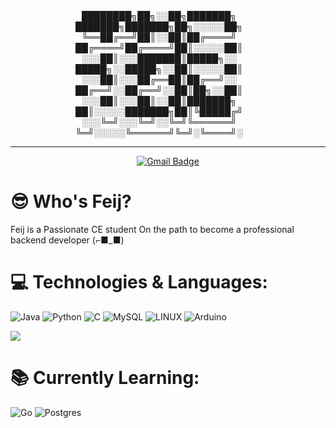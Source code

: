 <div align="center">
████████╗██╗░░██╗███████╗  ███████╗███████╗██╗░░░░░██╗  
╚══██╔══╝██║░░██║██╔════╝  ██╔════╝██╔════╝██║░░░░░██║  
░░░██║░░░███████║█████╗░░  █████╗░░█████╗░░██║░░░░░██║  
░░░██║░░░██╔══██║██╔══╝░░  ██╔══╝░░██╔══╝░░██║██╗░░██║  
░░░██║░░░██║░░██║███████╗  ██║░░░░░███████╗██║╚█████╔╝  
░░░╚═╝░░░╚═╝░░╚═╝╚══════╝  ╚═╝░░░░░╚══════╝╚═╝░╚════╝░  
<hr />
</div>
<div id="badges" align="center">
  <a href="mailto:abolfazl.moradi.feijani@gmail.com">
    <img src="https://img.shields.io/badge/Gmail-red?style=for-the-badge&logo=Gmail&logoColor=white" alt="Gmail Badge"/>
  </a>
</div>

# 😎 Who's Feij?
Feij is a Passionate CE student On the path to become a professional backend developer (⌐■_■)


# 💻 Technologies & Languages:
![Java](https://img.shields.io/badge/java-%23ED8B00.svg?style=for-the-badge&logo=java&logoColor=white) ![Python](https://img.shields.io/badge/python-3670A0?style=for-the-badge&logo=python&logoColor=ffdd54) ![C](https://img.shields.io/badge/c-%2300599C.svg?style=for-the-badge&logo=c&logoColor=white) ![MySQL](https://img.shields.io/badge/mysql-%2300f.svg?style=for-the-badge&logo=mysql&logoColor=white) ![LINUX](https://img.shields.io/badge/Linux-FCC624?style=for-the-badge&logo=linux&logoColor=black) ![Arduino](https://img.shields.io/badge/-Arduino-00979D?style=for-the-badge&logo=Arduino&logoColor=white)

![](https://github-readme-stats.vercel.app/api/top-langs/?username=TheFeij&theme=onedark&hide_border=false&include_all_commits=true&count_private=true&layout=compact)

# 📚 Currently Learning:
![Go](https://img.shields.io/badge/go-%2300ADD8.svg?style=for-the-badge&logo=go&logoColor=white) ![Postgres](https://img.shields.io/badge/postgres-%23316192.svg?style=for-the-badge&logo=postgresql&logoColor=white)


